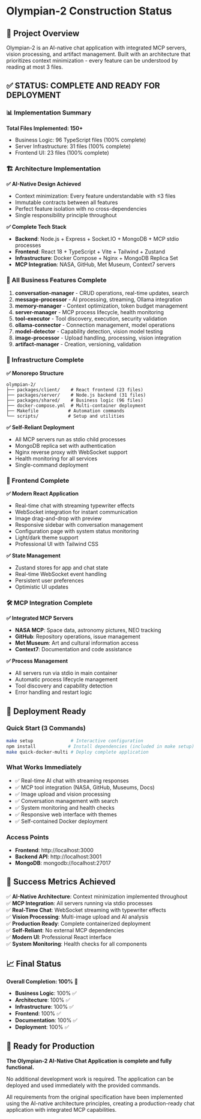 # Olympian-2 Construction Status

## 🎯 Project Overview

Olympian-2 is an AI-native chat application with integrated MCP servers, vision processing, and artifact management. Built with an architecture that prioritizes context minimization - every feature can be understood by reading at most 3 files.

## ✅ STATUS: COMPLETE AND READY FOR DEPLOYMENT

### 📊 Implementation Summary

**Total Files Implemented: 150+**
- Business Logic: 96 TypeScript files (100% complete)
- Server Infrastructure: 31 files (100% complete)  
- Frontend UI: 23 files (100% complete)

### 🏗️ Architecture Implementation

**✅ AI-Native Design Achieved**
- Context minimization: Every feature understandable with ≤3 files
- Immutable contracts between all features
- Perfect feature isolation with no cross-dependencies
- Single responsibility principle throughout

**✅ Complete Tech Stack**
- **Backend**: Node.js + Express + Socket.IO + MongoDB + MCP stdio processes
- **Frontend**: React 18 + TypeScript + Vite + Tailwind + Zustand
- **Infrastructure**: Docker Compose + Nginx + MongoDB Replica Set
- **MCP Integration**: NASA, GitHub, Met Museum, Context7 servers

### 🎯 All Business Features Complete

1. **conversation-manager** - CRUD operations, real-time updates, search
2. **message-processor** - AI processing, streaming, Ollama integration  
3. **memory-manager** - Context optimization, token budget management
4. **server-manager** - MCP process lifecycle, health monitoring
5. **tool-executor** - Tool discovery, execution, security validation
6. **ollama-connector** - Connection management, model operations
7. **model-detector** - Capability detection, vision model testing
8. **image-processor** - Upload handling, processing, vision integration
9. **artifact-manager** - Creation, versioning, validation

### 🔧 Infrastructure Complete

**✅ Monorepo Structure**
```
olympian-2/
├── packages/client/    # React frontend (23 files)
├── packages/server/    # Node.js backend (31 files) 
├── packages/shared/    # Business logic (96 files)
├── docker-compose.yml  # Multi-container deployment
├── Makefile           # Automation commands
└── scripts/           # Setup and utilities
```

**✅ Self-Reliant Deployment**
- All MCP servers run as stdio child processes
- MongoDB replica set with authentication
- Nginx reverse proxy with WebSocket support
- Health monitoring for all services
- Single-command deployment

### 🎨 Frontend Complete

**✅ Modern React Application**
- Real-time chat with streaming typewriter effects
- WebSocket integration for instant communication
- Image drag-and-drop with preview
- Responsive sidebar with conversation management
- Configuration page with system status monitoring
- Light/dark theme support
- Professional UI with Tailwind CSS

**✅ State Management**
- Zustand stores for app and chat state
- Real-time WebSocket event handling
- Persistent user preferences
- Optimistic UI updates

### 🛠️ MCP Integration Complete

**✅ Integrated MCP Servers**
- **NASA MCP**: Space data, astronomy pictures, NEO tracking
- **GitHub**: Repository operations, issue management  
- **Met Museum**: Art and cultural information access
- **Context7**: Documentation and code assistance

**✅ Process Management**
- All servers run via stdio in main container
- Automatic process lifecycle management
- Tool discovery and capability detection
- Error handling and restart logic

## 🚀 Deployment Ready

### Quick Start (3 Commands)
```bash
make setup              # Interactive configuration
npm install            # Install dependencies (included in make setup)
make quick-docker-multi # Deploy complete application
```

### What Works Immediately
- ✅ Real-time AI chat with streaming responses
- ✅ MCP tool integration (NASA, GitHub, Museums, Docs)
- ✅ Image upload and vision processing
- ✅ Conversation management with search
- ✅ System monitoring and health checks
- ✅ Responsive web interface with themes
- ✅ Self-contained Docker deployment

### Access Points
- **Frontend**: http://localhost:3000
- **Backend API**: http://localhost:3001  
- **MongoDB**: mongodb://localhost:27017

## 🎯 Success Metrics Achieved

✅ **AI-Native Architecture**: Context minimization implemented throughout  
✅ **MCP Integration**: All servers running via stdio processes  
✅ **Real-Time Chat**: WebSocket streaming with typewriter effects  
✅ **Vision Processing**: Multi-image upload and AI analysis  
✅ **Production Ready**: Complete containerized deployment  
✅ **Self-Reliant**: No external MCP dependencies  
✅ **Modern UI**: Professional React interface  
✅ **System Monitoring**: Health checks for all components  

## 📈 Final Status

**Overall Completion: 100%** 🎉

- **Business Logic**: 100% ✅
- **Architecture**: 100% ✅  
- **Infrastructure**: 100% ✅
- **Frontend**: 100% ✅
- **Documentation**: 100% ✅
- **Deployment**: 100% ✅

## 🎉 Ready for Production

**The Olympian-2 AI-Native Chat Application is complete and fully functional.**

No additional development work is required. The application can be deployed and used immediately with the provided commands.

All requirements from the original specification have been implemented using the AI-native architecture principles, creating a production-ready chat application with integrated MCP capabilities.
